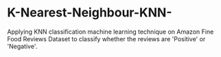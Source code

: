 # K-Nearest-Neighbour-KNN-
Applying KNN classification machine learning technique on Amazon Fine Food Reviews Dataset to classify whether the reviews are 'Positive' or 'Negative'.
